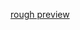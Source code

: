[rough preview](http://htmlpreview.github.io/?https://github.com/ildarmgt/2018-02-hangman/blob/master/index.html)
